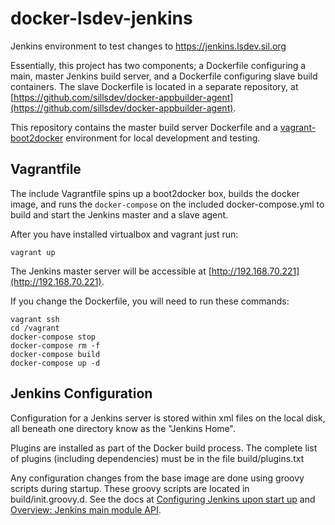 docker-lsdev-jenkins
=================

Jenkins environment to test changes to https://jenkins.lsdev.sil.org

Essentially, this project has two components; a Dockerfile configuring a main,
master Jenkins build server, and a Dockerfile configuring slave build
containers. The slave Dockerfile is located in a separate repository, at
[https://github.com/sillsdev/docker-appbuilder-agent](https://github.com/sillsdev/docker-appbuilder-agent).

This repository contains the master build server Dockerfile and
a [vagrant-boot2docker](https://github.com/silinternational/vagrant-boot2docker)
environment for local development and testing.

Vagrantfile
-----------

The include Vagrantfile spins up a boot2docker box, builds the docker image, 
and runs the `docker-compose` on the included docker-compose.yml to build and
start the Jenkins master and a slave agent.

After you have installed virtualbox and vagrant just run:

    vagrant up

The Jenkins master server will be accessible at
[http://192.168.70.221](http://192.168.70.221).

If you change the Dockerfile, you will need to run these commands:

    vagrant ssh
    cd /vagrant
    docker-compose stop
    docker-compose rm -f
    docker-compose build
    docker-compose up -d

Jenkins Configuration
---------------------

Configuration for a Jenkins server is stored within xml files on the local disk,
all beneath one directory know as the "Jenkins Home".

Plugins are installed as part of the Docker build process.  The complete list of
plugins (including dependencies) must be in the file build/plugins.txt

Any configuration changes from the base image are done using groovy scripts
during startup.  These groovy scripts are located in build/init.groovy.d.
See the docs at
[Configuring Jenkins upon start up](https://wiki.jenkins-ci.org/display/JENKINS/Configuring+Jenkins+upon+start+up)
and [Overview: Jenkins main module API](http://javadoc.jenkins-ci.org/).


